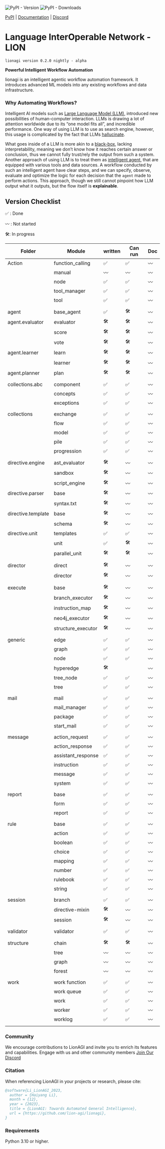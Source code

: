 ![PyPI - Version](https://img.shields.io/pypi/v/lionagi?labelColor=233476aa&color=231fc935) ![PyPI - Downloads](https://img.shields.io/pypi/dm/lionagi?color=blue)


[PyPI](https://pypi.org/project/lionagi/) | [Documentation](https://ocean-lion.com/Welcome) | [Discord](https://discord.gg/xCkA5ErGmV)


# Language InterOperable Network - LION

```
lionagi version 0.2.0 nightly - alpha
```

**Powerful Intelligent Workflow Automation**

lionagi is an intelligent agentic workflow automation framework. It introduces advanced ML models into any existing workflows and data infrastructure.


### Why Automating Workflows?

Intelligent AI models such as [Large Language Model (LLM)](https://en.wikipedia.org/wiki/Large_language_model), introduced new possibilities of human-computer interaction. LLMs is drawing a lot of attention worldwide due to its “one model fits all”, and incredible performance. One way of using LLM is to use as search engine, however, this usage is complicated by the fact that LLMs [hallucinate](https://arxiv.org/abs/2311.05232).

What goes inside of a LLM is more akin to a [black-box](https://pauldeepakraj-r.medium.com/demystifying-the-black-box-a-deep-dive-into-llm-interpretability-971524966fdf), lacking interpretability, meaning we don’t know how it reaches certain answer or conclusion, thus we cannot fully trust/rely the output from such a system. Another approach of using LLM is to treat them as [intelligent agent](https://arxiv.org/html/2401.03428v1), that are equipped with various tools and data sources. A workflow conducted by such an intelligent agent have clear steps, and we can specify, observe, evaluate and optimize the logic for each decision that the `agent` made to perform actions. This approach, though we still cannot pinpoint how LLM output what it outputs, but the flow itself is **explainable**.


## Version Checklist

✅ : Done

〰️ : Not started

🛠️: In progress

| Folder             | Module             | written | Can run | Doc |
| ------------------ | ------------------ | ------- | ------- | --- |
| Action             | function_calling   | ✅       | ✅       | 〰️  |
|                    | manual             | 〰️      | 〰️      | 〰️  |
|                    | node               | ✅       | ✅       | 〰️  |
|                    | tool_manager       | ✅       | ✅       | 〰️  |
|                    | tool               | ✅       | ✅       | 〰️  |
|                    |                    |         |         |     |
| agent              | base_agent         | ✅       | 🛠️     | 〰️  |
| agent.evaluator    | evaluator          | 🛠️     | 🛠️     | 〰️  |
|                    | score              | 🛠️     | 🛠️     | 〰️  |
|                    | vote               | 🛠️     | 🛠️     | 〰️  |
| agent.learner      | learn              | 🛠️     | 🛠️     | 〰️  |
|                    | learner            | 🛠️     | 🛠️     | 〰️  |
| agent.planner      | plan               | 🛠️     | 🛠️     | 〰️  |
|                    |                    |         |         |     |
| collections.abc    | component          | ✅       | ✅       | 〰️  |
|                    | concepts           | ✅       | ✅       | 〰️  |
|                    | exceptions         | ✅       | ✅       | 〰️  |
|                    |                    |         |         |     |
| collections        | exchange           | ✅       | ✅       | 〰️  |
|                    | flow               | ✅       | ✅       | 〰️  |
|                    | model              | ✅       | ✅       | 〰️  |
|                    | pile               | ✅       | ✅       | 〰️  |
|                    | progression        | ✅       | ✅       | 〰️  |
|                    |                    |         |         |     |
| directive.engine   | ast_evaluator      | 🛠️     | 〰️      | 〰️  |
|                    | sandbox            | 🛠️     | 〰️      | 〰️  |
|                    | script_engine      | 🛠️     | 〰️      | 〰️  |
| directive.parser   | base               | 🛠️     | 〰️      | 〰️  |
|                    | syntax.txt         | 🛠️     | 〰️      | 〰️  |
| directive.template | base               | 🛠️     | 〰️      | 〰️  |
|                    | schema             | 🛠️     | 〰️      | 〰️  |
| directive.unit     | templates          | ✅       | ✅       | 〰️  |
|                    | unit               | ✅       | 🛠️     | 〰️  |
|                    | parallel_unit      | 🛠️     | 🛠️     | 〰️  |
|                    |                    |         |         |     |
| director           | direct             | 🛠️     | 〰️      | 〰️  |
|                    | director           | 🛠️     | 〰️      | 〰️  |
|                    |                    |         |         |     |
| execute            | base               | 🛠️     | 〰️      | 〰️  |
|                    | branch_executor    | 🛠️     | 〰️      | 〰️  |
|                    | instruction_map    | 🛠️     | 〰️      | 〰️  |
|                    | neo4j_executor     | 🛠️     | 〰️      | 〰️  |
|                    | structure_executor | 🛠️     | 〰️      | 〰️  |
|                    |                    |         |         |     |
| generic            | edge               | ✅       | ✅       | 〰️  |
|                    | graph              | ✅       | ✅       | 〰️  |
|                    | node               | ✅       | ✅       | 〰️  |
|                    | hyperedge          | 🛠️     |         | 〰️  |
|                    | tree_node          | ✅       | ✅       | 〰️  |
|                    | tree               | ✅       | ✅       | 〰️  |
|                    |                    |         |         |     |
| mail               | mail               | ✅       | ✅       | 〰️  |
|                    | mail_manager       | ✅       | ✅       | 〰️  |
|                    | package            | ✅       | ✅       | 〰️  |
|                    | start_mail         | ✅       | ✅       | 〰️  |
|                    |                    |         |         |     |
| message            | action_request     | ✅       | ✅       | 〰️  |
|                    | action_response    | ✅       | ✅       | 〰️  |
|                    | assistant_response | ✅       | ✅       | 〰️  |
|                    | instruction        | ✅       | ✅       | 〰️  |
|                    | message            | ✅       | ✅       | 〰️  |
|                    | system             | ✅       | ✅       | 〰️  |
|                    |                    |         |         |     |
| report             | base               | ✅       | ✅       | 〰️  |
|                    | form               | ✅       | ✅       | 〰️  |
|                    | report             | ✅       | ✅       | 〰️  |
|                    |                    |         |         |     |
| rule               | base               | ✅       | ✅       | 〰️  |
|                    | action             | ✅       | ✅       | 〰️  |
|                    | boolean            | ✅       | ✅       | 〰️  |
|                    | choice             | ✅       | ✅       | 〰️  |
|                    | mapping            | ✅       | ✅       | 〰️  |
|                    | number             | ✅       | ✅       | 〰️  |
|                    | rulebook           | ✅       | ✅       | 〰️  |
|                    | string             | ✅       | ✅       | 〰️  |
|                    |                    |         |         |     |
| session            | branch             | ✅       | ✅       | 〰️  |
|                    | directive-mixin    | 🛠️     | 〰️      | 〰️  |
|                    | session            | 🛠️     | 〰️      | 〰️  |
|                    |                    |         |         |     |
| validator          | validator          | ✅       | ✅       | 〰️  |
|                    |                    |         |         |     |
| structure          | chain              | 🛠️     | 🛠️     | 〰️  |
|                    | tree               | 〰️      | 〰️      | 〰️  |
|                    | graph              | 〰️      | 〰️      | 〰️  |
|                    | forest             | 〰️      | 〰️      | 〰️  |
|                    |                    |         |         |     |
| work               | work function      | ✅       | ✅       | 〰️  |
|                    | work queue         | ✅       | ✅       | 〰️  |
|                    | work               | ✅       | ✅       | 〰️  |
|                    | worker             | ✅       | ✅       | 〰️  |
|                    | worklog            | ✅       | ✅       | 〰️  |
|                    |                    |         |         |     |





### Community

We encourage contributions to LionAGI and invite you to enrich its features and capabilities. Engage with us and other community members [Join Our Discord](https://discord.gg/7RGWqpSxze)

### Citation

When referencing LionAGI in your projects or research, please cite:

```bibtex
@software{Li_LionAGI_2023,
  author = {Haiyang Li},
  month = {12},
  year = {2023},
  title = {LionAGI: Towards Automated General Intelligence},
  url = {https://github.com/lion-agi/lionagi},
}
```


### Requirements
Python 3.10 or higher. 

